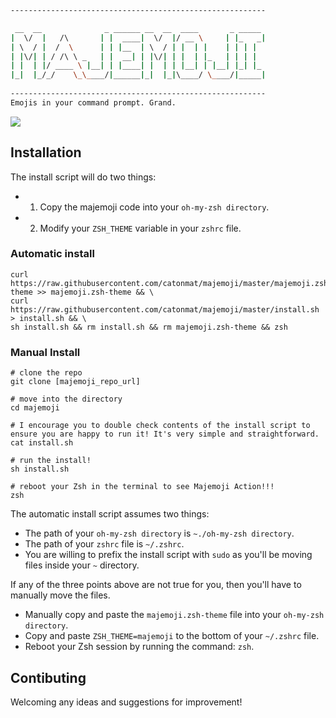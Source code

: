 ```sh
---------------------------------------------------------

 __  __              _ ______ __  __  ____       _ _____ 
|  \/  |   /\       | |  ____|  \/  |/ __ \     | |_   _|
| \  / |  /  \      | | |__  | \  / | |  | |    | | | |  
| |\/| | / /\ \ _   | |  __| | |\/| | |  | |_   | | | |  
| |  | |/ ____ \ |__| | |____| |  | | |__| | |__| |_| |_ 
|_|  |_/_/    \_\____/|______|_|  |_|\____/ \____/|_____|
                                                                                         
---------------------------------------------------------
Emojis in your command prompt. Grand.
```

<img src="http://g.recordit.co/Wjoy1k2yvT.gif"/>

## Installation
The install script will do two things: 
* 1. Copy the majemoji code into your `oh-my-zsh directory`.
* 2. Modify your `ZSH_THEME` variable in your `zshrc` file.

### Automatic install
```
curl https://raw.githubusercontent.com/catonmat/majemoji/master/majemoji.zsh-theme >> majemoji.zsh-theme && \
curl https://raw.githubusercontent.com/catonmat/majemoji/master/install.sh > install.sh && \
sh install.sh && rm install.sh && rm majemoji.zsh-theme && zsh
```

### Manual Install
```shell
# clone the repo
git clone [majemoji_repo_url]

# move into the directory
cd majemoji

# I encourage you to double check contents of the install script to ensure you are happy to run it! It's very simple and straightforward.
cat install.sh

# run the install!
sh install.sh

# reboot your Zsh in the terminal to see Majemoji Action!!!
zsh
```

The automatic install script assumes two things: 
* The path of your `oh-my-zsh directory` is `~./oh-my-zsh directory`.
* The path of your `zshrc` file is `~/.zshrc`.
* You are willing to prefix the install script with `sudo` as you'll be moving files inside your `~` directory.

If any of the three points above are not true for you, then you'll have to manually move the files.
* Manually copy and paste the `majemoji.zsh-theme` file into your `oh-my-zsh directory`.
* Copy and paste `ZSH_THEME=majemoji` to the bottom of your `~/.zshrc` file.
* Reboot your Zsh session by running the command: `zsh`.

## Contibuting
Welcoming any ideas and suggestions for improvement!
